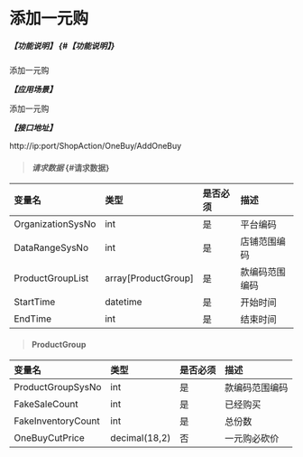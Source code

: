 
# 添加一元购

##### _【功能说明】_ {#【功能说明】}

添加一元购

_**【应用场景】**_

添加一元购

_**【接口地址】**_

http://ip:port/ShopAction/OneBuy/AddOneBuy


> #### _请求数据_ {#请求数据}

| 变量名 | 类型 | 是否必须 | 描述 |
| :--- | :--- | :--- | :--- |
| OrganizationSysNo| int | 是 |平台编码 |
| DataRangeSysNo| int | 是 |店铺范围编码 |
| ProductGroupList|array[ProductGroup] | 是 |款编码范围编码 |
| StartTime| datetime | 是 | 开始时间 |
| EndTime| int | 是 | 结束时间 |




> #### ProductGroup

| 变量名 | 类型 | 是否必须 | 描述 |
| :--- | :--- | :--- | :--- |
| ProductGroupSysNo|int | 是 |款编码范围编码 |
| FakeSaleCount| int | 是 |已经购买|
| FakeInventoryCount| int | 是 |总份数|
| OneBuyCutPrice | decimal\(18,2\) | 否 | 一元购必砍价 |
 




